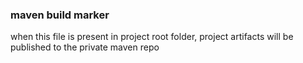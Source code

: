 <!--

    Copyright (C) 2011-2013 Barchart, Inc. <http://www.barchart.com/>

    All rights reserved. Licensed under the OSI BSD License.

    http://www.opensource.org/licenses/bsd-license.php

-->
### maven build marker
when this file is present in project root folder, 
project artifacts will be published to the private maven repo

